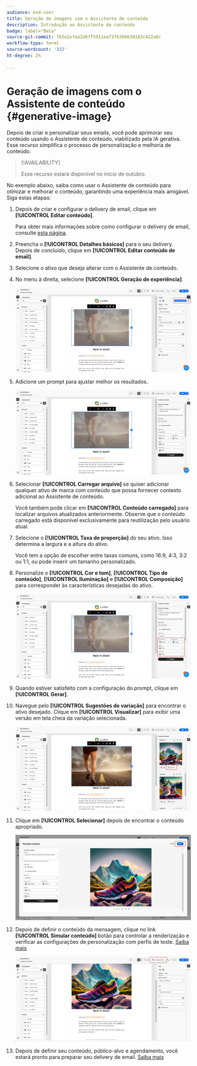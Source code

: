 ```yaml
---
audience: end-user
title: Geração de imagens com o Assistente de conteúdo
description: Introdução ao Assistente de conteúdo
badge: label="Beta"
source-git-commit: fb5e2efea2d67f5911eaf376306630183c422a0c
workflow-type: tm+mt
source-wordcount: '322'
ht-degree: 2%

---
```



# Geração de imagens com o Assistente de conteúdo {#generative-image}

Depois de criar e personalizar seus emails, você pode aprimorar seu conteúdo usando o Assistente de conteúdo, viabilizado pela IA gerativa. Esse recurso simplifica o processo de personalização e melhoria de conteúdo.

>[!AVAILABILITY]
>
>Esse recurso estará disponível no início de outubro.

No exemplo abaixo, saiba como usar o Assistente de conteúdo para otimizar e melhorar o conteúdo, garantindo uma experiência mais amigável. Siga estas etapas:

1. Depois de criar e configurar o delivery de email, clique em **[!UICONTROL Editar conteúdo]**.

   Para obter mais informações sobre como configurar o delivery de email, consulte [esta página](../content/create-email-content.md).

1. Preencha o **[!UICONTROL Detalhes básicos]** para o seu delivery. Depois de concluído, clique em **[!UICONTROL Editar conteúdo de email]**.

1. Selecione o ativo que deseja alterar com o Assistente de conteúdo.

1. No menu à direita, selecione **[!UICONTROL Geração de experiência]**.

   ![](assets/image-genai-1.png)

1. Adicione um prompt para ajustar melhor os resultados.

   ![](assets/image-genai-2.png)

1. Selecionar **[!UICONTROL Carregar arquivo]** se quiser adicionar qualquer ativo de marca com conteúdo que possa fornecer contexto adicional ao Assistente de conteúdo.

   Você também pode clicar em **[!UICONTROL Conteúdo carregado]** para localizar arquivos atualizados anteriormente. Observe que o conteúdo carregado está disponível exclusivamente para reutilização pelo usuário atual.

1. Selecione o **[!UICONTROL Taxa de proporção]** do seu ativo. Isso determina a largura e a altura do ativo.

   Você tem a opção de escolher entre taxas comuns, como 16:9, 4:3, 3:2 ou 1:1, ou pode inserir um tamanho personalizado.

1. Personalize o **[!UICONTROL Cor e tom]**, **[!UICONTROL Tipo de conteúdo]**, **[!UICONTROL Iluminação]** e **[!UICONTROL Composição]** para corresponder às características desejadas do ativo.

   ![](assets/image-genai-3.png)

1. Quando estiver satisfeito com a configuração do prompt, clique em **[!UICONTROL Gerar]**.

1. Navegue pelo **[!UICONTROL Sugestões de variação]** para encontrar o ativo desejado. Clique em **[!UICONTROL Visualizar]** para exibir uma versão em tela cheia da variação selecionada.

   ![](assets/image-genai-5.png)

1. Clique em **[!UICONTROL Selecionar]** depois de encontrar o conteúdo apropriado.

   ![](assets/image-genai-6.png)

1. Depois de definir o conteúdo da mensagem, clique no link **[!UICONTROL Simular conteúdo]** botão para controlar a renderização e verificar as configurações de personalização com perfis de teste.  [Saiba mais](../preview-test/preview-content.md)

   ![](assets/image-genai-7.png)

1. Depois de definir seu conteúdo, público-alvo e agendamento, você estará pronto para preparar seu delivery de email. [Saiba mais](../monitor/prepare-send.md)